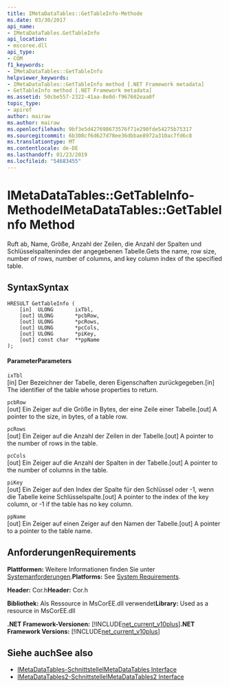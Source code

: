 ```yaml
---
title: IMetaDataTables::GetTableInfo-Methode
ms.date: 03/30/2017
api_name:
- IMetaDataTables.GetTableInfo
api_location:
- mscoree.dll
api_type:
- COM
f1_keywords:
- IMetaDataTables::GetTableInfo
helpviewer_keywords:
- IMetaDataTables::GetTableInfo method [.NET Framework metadata]
- GetTableInfo method [.NET Framework metadata]
ms.assetid: 50cbe557-2322-41aa-8e0d-f967602eaa0f
topic_type:
- apiref
author: mairaw
ms.author: mairaw
ms.openlocfilehash: 9bf3e5d427698673576f71e290fde54275b75317
ms.sourcegitcommit: 6b308cf6d627d78ee36dbbae8972a310ac7fd6c8
ms.translationtype: MT
ms.contentlocale: de-DE
ms.lasthandoff: 01/23/2019
ms.locfileid: "54683455"
---
```

# <a name="imetadatatablesgettableinfo-method"></a><span data-ttu-id="16cbe-102">IMetaDataTables::GetTableInfo-Methode</span><span class="sxs-lookup"><span data-stu-id="16cbe-102">IMetaDataTables::GetTableInfo Method</span></span>
<span data-ttu-id="16cbe-103">Ruft ab, Name, Größe, Anzahl der Zeilen, die Anzahl der Spalten und Schlüsselspaltenindex der angegebenen Tabelle.</span><span class="sxs-lookup"><span data-stu-id="16cbe-103">Gets the name, row size, number of rows, number of columns, and key column index of the specified table.</span></span>  
  
## <a name="syntax"></a><span data-ttu-id="16cbe-104">Syntax</span><span class="sxs-lookup"><span data-stu-id="16cbe-104">Syntax</span></span>  
  
```  
HRESULT GetTableInfo (  
    [in]  ULONG       ixTbl,  
    [out] ULONG       *pcbRow,  
    [out] ULONG       *pcRows,  
    [out] ULONG       *pcCols,  
    [out] ULONG       *piKey,  
    [out] const char  **ppName  
);  
```  
  
#### <a name="parameters"></a><span data-ttu-id="16cbe-105">Parameter</span><span class="sxs-lookup"><span data-stu-id="16cbe-105">Parameters</span></span>  
 `ixTbl`  
 <span data-ttu-id="16cbe-106">[in] Der Bezeichner der Tabelle, deren Eigenschaften zurückgegeben.</span><span class="sxs-lookup"><span data-stu-id="16cbe-106">[in] The identifier of the table whose properties to return.</span></span>  
  
 `pcbRow`  
 <span data-ttu-id="16cbe-107">[out] Ein Zeiger auf die Größe in Bytes, der eine Zeile einer Tabelle.</span><span class="sxs-lookup"><span data-stu-id="16cbe-107">[out] A pointer to the size, in bytes, of a table row.</span></span>  
  
 `pcRows`  
 <span data-ttu-id="16cbe-108">[out] Ein Zeiger auf die Anzahl der Zeilen in der Tabelle.</span><span class="sxs-lookup"><span data-stu-id="16cbe-108">[out] A pointer to the number of rows in the table.</span></span>  
  
 `pcCols`  
 <span data-ttu-id="16cbe-109">[out] Ein Zeiger auf die Anzahl der Spalten in der Tabelle.</span><span class="sxs-lookup"><span data-stu-id="16cbe-109">[out] A pointer to the number of columns in the table.</span></span>  
  
 `piKey`  
 <span data-ttu-id="16cbe-110">[out] Ein Zeiger auf den Index der Spalte für den Schlüssel oder -1, wenn die Tabelle keine Schlüsselspalte.</span><span class="sxs-lookup"><span data-stu-id="16cbe-110">[out] A pointer to the index of the key column, or -1 if the table has no key column.</span></span>  
  
 `ppName`  
 <span data-ttu-id="16cbe-111">[out] Ein Zeiger auf einen Zeiger auf den Namen der Tabelle.</span><span class="sxs-lookup"><span data-stu-id="16cbe-111">[out] A pointer to a pointer to the table name.</span></span>  
  
## <a name="requirements"></a><span data-ttu-id="16cbe-112">Anforderungen</span><span class="sxs-lookup"><span data-stu-id="16cbe-112">Requirements</span></span>  
 <span data-ttu-id="16cbe-113">**Plattformen:** Weitere Informationen finden Sie unter [Systemanforderungen](../../../../docs/framework/get-started/system-requirements.md).</span><span class="sxs-lookup"><span data-stu-id="16cbe-113">**Platforms:** See [System Requirements](../../../../docs/framework/get-started/system-requirements.md).</span></span>  
  
 <span data-ttu-id="16cbe-114">**Header:** Cor.h</span><span class="sxs-lookup"><span data-stu-id="16cbe-114">**Header:** Cor.h</span></span>  
  
 <span data-ttu-id="16cbe-115">**Bibliothek:** Als Ressource in MsCorEE.dll verwendet</span><span class="sxs-lookup"><span data-stu-id="16cbe-115">**Library:** Used as a resource in MsCorEE.dll</span></span>  
  
 <span data-ttu-id="16cbe-116">**.NET Framework-Versionen:** [!INCLUDE[net_current_v10plus](../../../../includes/net-current-v10plus-md.md)]</span><span class="sxs-lookup"><span data-stu-id="16cbe-116">**.NET Framework Versions:** [!INCLUDE[net_current_v10plus](../../../../includes/net-current-v10plus-md.md)]</span></span>  
  
## <a name="see-also"></a><span data-ttu-id="16cbe-117">Siehe auch</span><span class="sxs-lookup"><span data-stu-id="16cbe-117">See also</span></span>
- [<span data-ttu-id="16cbe-118">IMetaDataTables-Schnittstelle</span><span class="sxs-lookup"><span data-stu-id="16cbe-118">IMetaDataTables Interface</span></span>](../../../../docs/framework/unmanaged-api/metadata/imetadatatables-interface.md)
- [<span data-ttu-id="16cbe-119">IMetaDataTables2-Schnittstelle</span><span class="sxs-lookup"><span data-stu-id="16cbe-119">IMetaDataTables2 Interface</span></span>](../../../../docs/framework/unmanaged-api/metadata/imetadatatables2-interface.md)
